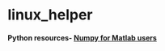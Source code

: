 # linux_helper

#### Python resources- [Numpy for Matlab users](http://mathesaurus.sourceforge.net/matlab-numpy.html)

